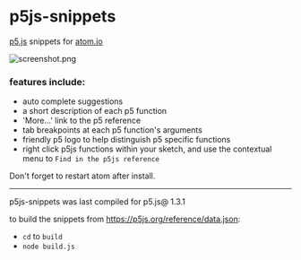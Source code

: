 # p5js-snippets
[p5.js](http://p5.js) snippets for [atom.io](http://atom.io)

![screenshot.png](https://raw.github.com/bmoren/p5js-snippets/master/screenshot.png)

### features include:
  + auto complete suggestions
  + a short description of each p5 function
  + 'More...' link to the p5 reference
  + tab breakpoints at each p5 function's arguments
  + friendly p5 logo to help distinguish p5 specific functions
  + right click p5js functions within your sketch, and use the contextual menu to `Find in the p5js reference`

Don't forget to restart atom after install.

---

p5js-snippets was last compiled for p5.js@ 1.3.1

to build the snippets from https://p5js.org/reference/data.json:
 + `cd` to `build`
 + `node build.js`
